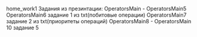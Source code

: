 home_work1
Задания из презинтации:
OperatorsMain - OperatorsMain5
OperatorsMain6 задание 1 из txt(побитовые операции)
OperatorsMain7 задание 2 из txt(приоритеты операций)
OperatorsMain8 - OperatorsMain 10 задание 5
